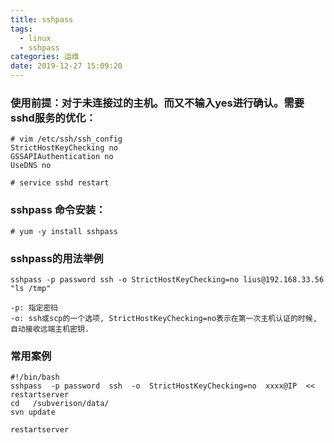 ```yaml
---
title: sshpass
tags:
  - linux
  - sshpass
categories: 运维
date: 2019-12-27 15:09:20
---
```

### 使用前提：对于未连接过的主机。而又不输入yes进行确认。需要sshd服务的优化：
	
	# vim /etc/ssh/ssh_config   
	StrictHostKeyChecking no
	GSSAPIAuthentication no
	UseDNS no

	# service sshd restart
	
### sshpass 命令安装：
	
	# yum -y install sshpass

### sshpass的用法举例

	sshpass -p password ssh -o StrictHostKeyChecking=no lius@192.168.33.56 "ls /tmp"

	-p: 指定密码
	-o: ssh或scp的一个选项, StrictHostKeyChecking=no表示在第一次主机认证的时候, 自动接收远端主机密钥.

### 常用案例

	#!/bin/bash
	sshpass  -p password  ssh  -o  StrictHostKeyChecking=no  xxxx@IP  << restartserver
	cd   /subverison/data/
	svn update

	restartserver
